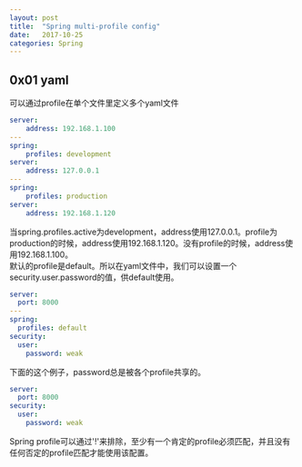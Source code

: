 ```yaml
---
layout: post
title:  "Spring multi-profile config"
date:   2017-10-25
categories: Spring
---
```


## 0x01 yaml

可以通过profile在单个文件里定义多个yaml文件
```yaml
server:
    address: 192.168.1.100
---
spring:
    profiles: development
server:
    address: 127.0.0.1
---
spring:
    profiles: production
server:
    address: 192.168.1.120
```

当spring.profiles.active为development，address使用127.0.0.1。profile为production的时候，address使用192.168.1.120。没有profile的时候，address使用192.168.1.100。<br>
默认的profile是default。所以在yaml文件中，我们可以设置一个security.user.password的值，供default使用。

```yaml
server:
  port: 8000
---
spring:
  profiles: default
security:
  user:
    password: weak
```

下面的这个例子，password总是被各个profile共享的。

```yaml
server:
  port: 8000
security:
  user:
    password: weak
```
Spring profile可以通过'!'来排除，至少有一个肯定的profile必须匹配，并且没有任何否定的profile匹配才能使用该配置。